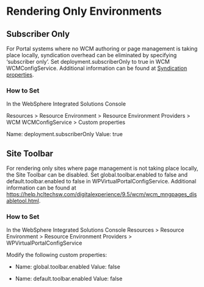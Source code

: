 # Rendering Only Environments

## Subscriber Only

For Portal systems where no WCM authoring or page management is taking place locally, syndication
overhead can be eliminated by specifying ‘subscriber only’. Set deployment.subscriberOnly to true in WCM
WCMConfigService. Additional information can be found at [Syndication properties](../../../../../manage_content/wcm_delivery/syndication/wcm_config_prop_syndication.md).

### How to Set

In the WebSphere Integrated Solutions Console

Resources > Resource Environment > Resource Environment Providers > WCM WCMConfigService > Custom properties

Name: deployment.subscriberOnly
Value: true

## Site Toolbar

For rendering only sites where page management is not taking place locally, the Site Toolbar can be
disabled. Set global.toolbar.enabled to false and default.toolbar.enabled to false in WPVirtualPortalConfigService. Additional information can be found at https://help.hcltechsw.com/digitalexperience/9.5/wcm/wcm_mngpages_disabletool.html.

### How to Set

In the WebSphere Integrated Solutions Console
Resources > Resource Environment > Resource Environment Providers > WPVirtualPortalConfigService

Modify the following custom properties:

- Name: global.toolbar.enabled
  Value: false

- Name: default.toolbar.enabled
  Value: false